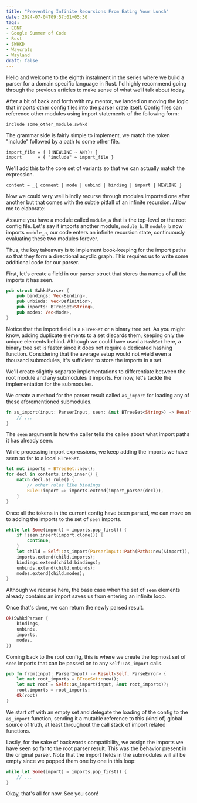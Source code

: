 ```yaml
---
title: "Preventing Infinite Recursions From Eating Your Lunch"
date: 2024-07-04T09:57:01+05:30
tags:
- EBNF
- Google Summer of Code
- Rust
- SWHKD
- Waycrate
- Wayland
draft: false
---
```


Hello and welcome to the eighth instalment in the series where we build a
parser for a domain specific language in Rust. I'd highly recommend
going through the previous articles to make sense of what we’ll talk about today.

After a bit of back and forth with my mentor, we landed on moving the logic that imports
other config files into the parser crate itself. Config files can reference other modules
using import statements of the following form:

```
include some_other_module.swhkd
```

The grammar side is fairly simple to implement, we match the token "include" followed by
a path to some other file.

```
import_file = { (!NEWLINE ~ ANY)+ }
import      = { "include" ~ import_file }
```

We'll add this to the core set of variants so that we can actually match the expression.

```
content = _{ comment | mode | unbind | binding | import | NEWLINE }
```

Now we could very well blindly recurse through modules imported one after another but
that comes with the subtle pitfall of an infinite recursion. Allow me to elaborate:

Assume you have a module called `module_a` that is the top-level or the root config file.
Let's say it imports another module, `module_b`. If `module_b` now imports `module_a`,
our code enters an infinite recursion state, continuously evaluating these two modules forever.

Thus, the key takeaway is to implement book-keeping for the import paths so that they
form a directional acyclic graph. This requires us to write some additional code for
our parser.

First, let's create a field in our parser struct that stores tha names of all the imports it
has seen.

```rust
pub struct SwhkdParser {
    pub bindings: Vec<Binding>,
    pub unbinds: Vec<Definition>,
    pub imports: BTreeSet<String>,
    pub modes: Vec<Mode>,
}
```

Notice that the import field is a `BTreeSet` or a binary tree set. As you might know, adding
duplicate elements to a set discards them, keeping only the unique elements behind. Although we could have
used a `HashSet` here, a binary tree set is faster since it does not require a dedicated
hashing function. Considering that the average setup
would not wield even a thousand submodules, it's sufficient to store the imports in a set.

We'll create slightly separate implementations to differentiate between the root module
and any submodules it imports. For now, let's tackle the implementation for the submodules.

We create a method for the parser result called `as_import` for loading any of these aforementioned submodules.

```rust
fn as_import(input: ParserInput, seen: &mut BTreeSet<String>) -> Result<Self, ParseError> {
    // ...
}
```

The `seen` argument is how the caller tells the callee about what import paths it has already seen.

While processing import expressions, we keep adding the imports we have seen so far to a local `BTreeSet`.

```rust
let mut imports = BTreeSet::new();
for decl in contents.into_inner() {
    match decl.as_rule() {
        // other rules like bindings
        Rule::import => imports.extend(import_parser(decl)),
    }
}
```

Once all the tokens in the current config have been parsed, we can move on to adding the imports to
the set of `seen` imports.

```rust
while let Some(import) = imports.pop_first() {
    if !seen.insert(import.clone()) {
        continue;
    }
    let child = Self::as_import(ParserInput::Path(Path::new(&import)), seen)?;
    imports.extend(child.imports);
    bindings.extend(child.bindings);
    unbinds.extend(child.unbinds);
    modes.extend(child.modes);
}
```

Although we recurse here, the base case when the set of `seen` elements already contains an import
saves us from entering an infinite loop.

Once that's done, we can return the newly parsed result.

```rust
Ok(SwhkdParser {
    bindings,
    unbinds,
    imports,
    modes,
})
```

Coming back to the root config, this is where we create the topmost set of `seen` imports that can
be passed on to any `Self::as_import` calls.

```rust
pub fn from(input: ParserInput) -> Result<Self, ParseError> {
    let mut root_imports = BTreeSet::new();
    let mut root = Self::as_import(input, &mut root_imports)?;
    root.imports = root_imports;
    Ok(root)
}
```

We start off with an empty set and delegate the loading of the config to the `as_import` function,
sending it a mutable reference to this (kind of) global source of truth, at least throughout the
call stack of import related functions.

Lastly, for the sake of backwards compatibility, we assign the imports we have seen so far to the
root parser result. This was the behavior present in the original parser. Note that the import
fields in the submodules will all be empty since we popped them one by one in this loop:

```rust
while let Some(import) = imports.pop_first() {
    // ...
}
```

Okay, that's all for now. See you soon!
